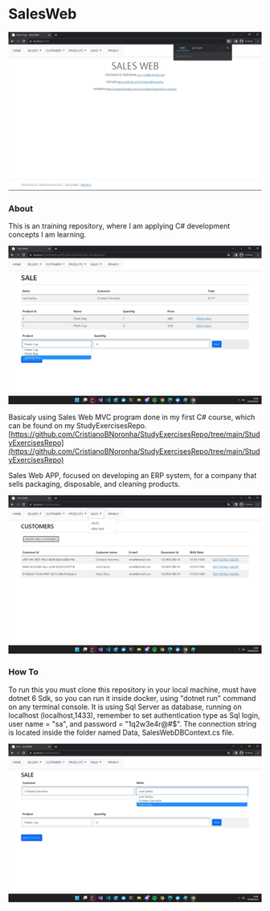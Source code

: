 # SalesWeb

![Image-01](https://github.com/CristianoBNoronha/SalesWeb/blob/e9025cf6c286e34b5df2aadf7697fae051d0cf41/SalesWeb/Images/Image-01.png)

### About

This is an training repository, where I am applying C# development concepts I am learning.

![Image-04](https://github.com/CristianoBNoronha/SalesWeb/blob/e9025cf6c286e34b5df2aadf7697fae051d0cf41/SalesWeb/Images/Image-04.png)

Basicaly using Sales Web MVC program done in my first C# course, which can be found on my StudyExercisesRepo.
[https://github.com/CristianoBNoronha/StudyExercisesRepo/tree/main/StudyExercisesRepo](https://github.com/CristianoBNoronha/StudyExercisesRepo/tree/main/StudyExercisesRepo)

Sales Web APP, focused on developing an ERP system, for a company that sells packaging, disposable, and cleaning products.

![Image-02](https://github.com/CristianoBNoronha/SalesWeb/blob/e9025cf6c286e34b5df2aadf7697fae051d0cf41/SalesWeb/Images/Image-02.png)

### How To

To run this you must clone this repository in your local machine, must have dotnet 6 Sdk, so you can run it inside docker, using "dotnet run" command on any terminal console. It is using Sql Server as database, running on localhost (localhost,1433), remember to set authentication type as Sql login, user name = "sa", and password = "1q2w3e4r@#$".  The connection string is located inside the folder named Data, SalesWebDBContext.cs file.

![Image-03](https://github.com/CristianoBNoronha/SalesWeb/blob/e9025cf6c286e34b5df2aadf7697fae051d0cf41/SalesWeb/Images/Image-03.png)
